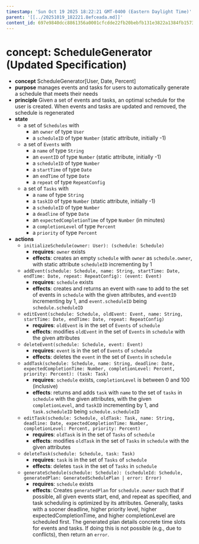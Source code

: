 ```yaml
---
timestamp: 'Sun Oct 19 2025 18:22:21 GMT-0400 (Eastern Daylight Time)'
parent: '[[../20251019_182221.8efceada.md]]'
content_id: 697e9840dcc8861356a0001cfcdde22fb20bebfb131e3822a1384fb157352f89
---
```


# concept: ScheduleGenerator (Updated Specification)

* **concept** ScheduleGenerator\[User, Date, Percent]
* **purpose** manages events and tasks for users to automatically generate a schedule that meets their needs
* **principle** Given a set of events and tasks, an optimal schedule for the user is created. When events and tasks are updated and removed, the schedule is regenerated
* **state**
  * a set of `Schedules` with
    * an `owner` of type `User`
    * a `scheduleID` of type `Number` (static attribute, initially -1)
  * a set of `Events` with
    * a `name` of type `String`
    * an `eventID` of type `Number` (static attribute, initially -1)
    * a `scheduleID` of type `Number`
    * a `startTime` of type `Date`
    * an `endTime` of type `Date`
    * a `repeat` of type `RepeatConfig`
  * a set of `Tasks` with
    * a `name` of type `String`
    * a `taskID` of type `Number` (static attribute, initially -1)
    * a `scheduleID` of type `Number`
    * a `deadline` of type `Date`
    * an `expectedCompletionTime` of type `Number` (in minutes)
    * a `completionLevel` of type `Percent`
    * a `priority` of type `Percent`
* **actions**
  * `initializeSchedule(owner: User): (schedule: Schedule)`
    * **requires**: `owner` exists
    * **effects**: creates an empty `schedule` with `owner` as `schedule.owner`, with static attribute `scheduleID` incrementing by 1
  * `addEvent(schedule: Schedule, name: String, startTime: Date, endTime: Date, repeat: RepeatConfig): (event: Event)`
    * **requires**: `schedule` exists
    * **effects**: creates and returns an event with `name` to add to the set of events in `schedule` with the given attributes, and `eventID` incrementing by 1, and `event.scheduleID` being `schedule.scheduleID`
  * `editEvent(schedule: Schedule, oldEvent: Event, name: String, startTime: Date, endTime: Date, repeat: RepeatConfig)`
    * **requires**: `oldEvent` is in the set of `Events` of `schedule`
    * **effects**: modifies `oldEvent` in the set of `Events` in `schedule` with the given attributes
  * `deleteEvent(schedule: Schedule, event: Event)`
    * **requires**: `event` is in the set of `Events` of `schedule`
    * **effects**: deletes the `event` in the set of `Events` in `schedule`
  * `addTask(schedule: Schedule, name: String, deadline: Date, expectedCompletionTime: Number, completionLevel: Percent, priority: Percent): (task: Task)`
    * **requires**: `schedule` exists, `completionLevel` is between 0 and 100 (inclusive)
    * **effects**: returns and adds `task` with `name` to the set of `tasks` in `schedule` with the given attributes, with the given `completionLevel`, and `taskID` incrementing by 1, and `task.scheduleID` being `schedule.scheduleID`
  * `editTask(schedule: Schedule, oldTask: Task, name: String, deadline: Date, expectedCompletionTime: Number, completionLevel: Percent, priority: Percent)`
    * **requires**: `oldTask` is in the set of `Tasks` of `schedule`
    * **effects**: modifies `oldTask` in the set of `Tasks` in `schedule` with the given attributes
  * `deleteTask(schedule: Schedule, task: Task)`
    * **requires**: `task` is in the set of `Tasks` of `schedule`
    * **effects**: deletes `task` in the set of `Tasks` in `schedule`
  * `generateSchedule(schedule: Schedule): (scheduleId: Schedule, generatedPlan: GeneratedSchedulePlan | error: Error)`
    * **requires**: `schedule` exists
    * **effects**: Creates `generatedPlan` for `schedule.owner` such that if possible, all given events start, end, and repeat as specified, and task scheduling is optimized by its attributes. Generally, tasks with a sooner deadline, higher priority level, higher expectedCompletionTime, and higher completionLevel are scheduled first. The generated plan details concrete time slots for events and tasks. If doing this is not possible (e.g., due to conflicts), then return an `error`.
